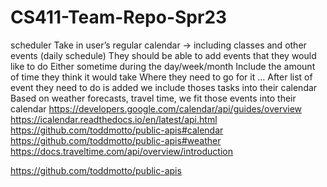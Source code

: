 # CS411-Team-Repo-Spr23

 scheduler 
Take in user’s regular calendar → including classes and other events (daily schedule)
They should be able to add events that they would like to do
Either sometime during the day/week/month
Include the amount of time they think it would take
Where they need to go for it
…
After list of event they need to do is added we include thoses tasks into their calendar
Based on weather forecasts, travel time, <other factors here> we fit those events into their calendar
https://developers.google.com/calendar/api/guides/overview
https://icalendar.readthedocs.io/en/latest/api.html
https://github.com/toddmotto/public-apis#calendar
https://github.com/toddmotto/public-apis#weather
https://docs.traveltime.com/api/overview/introduction 

https://github.com/toddmotto/public-apis 
